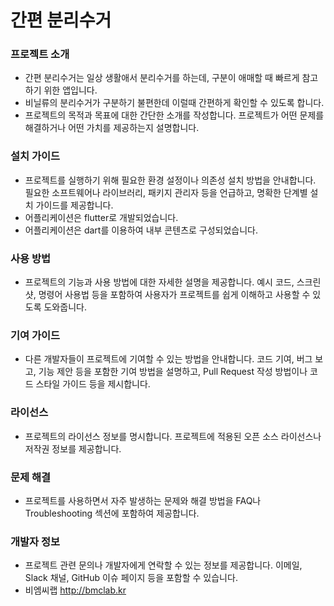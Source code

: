# 간편 분리수거

### 프로젝트 소개
- 간편 분리수거는 일상 생활애서 분리수거를 하는데, 구분이 애매할 때 빠르게 참고하기 위한 앱입니다.
- 비닐류의 분리수거가 구분하기 불편한데 이럴때 간편하게 확인할 수 있도록 합니다.
- 프로젝트의 목적과 목표에 대한 간단한 소개를 작성합니다. 프로젝트가 어떤 문제를 해결하거나 어떤 가치를 제공하는지 설명합니다.

### 설치 가이드
- 프로젝트를 실행하기 위해 필요한 환경 설정이나 의존성 설치 방법을 안내합니다. 필요한 소프트웨어나 라이브러리, 패키지 관리자 등을 언급하고, 명확한 단계별 설치 가이드를 제공합니다.
- 어플리케이션은 flutter로 개발되었습니다.
- 어플리케이션은 dart를 이용하여 내부 콘텐츠로 구성되었습니다.

### 사용 방법
- 프로젝트의 기능과 사용 방법에 대한 자세한 설명을 제공합니다. 예시 코드, 스크린샷, 명령어 사용법 등을 포함하여 사용자가 프로젝트를 쉽게 이해하고 사용할 수 있도록 도와줍니다.

### 기여 가이드
- 다른 개발자들이 프로젝트에 기여할 수 있는 방법을 안내합니다. 코드 기여, 버그 보고, 기능 제안 등을 포함한 기여 방법을 설명하고, Pull Request 작성 방법이나 코드 스타일 가이드 등을 제시합니다.

### 라이선스
- 프로젝트의 라이선스 정보를 명시합니다. 프로젝트에 적용된 오픈 소스 라이선스나 저작권 정보를 제공합니다.

### 문제 해결
- 프로젝트를 사용하면서 자주 발생하는 문제와 해결 방법을 FAQ나 Troubleshooting 섹션에 포함하여 제공합니다.

### 개발자 정보
- 프로젝트 관련 문의나 개발자에게 연락할 수 있는 정보를 제공합니다. 이메일, Slack 채널, GitHub 이슈 페이지 등을 포함할 수 있습니다.
- 비엠씨랩 <http://bmclab.kr>


